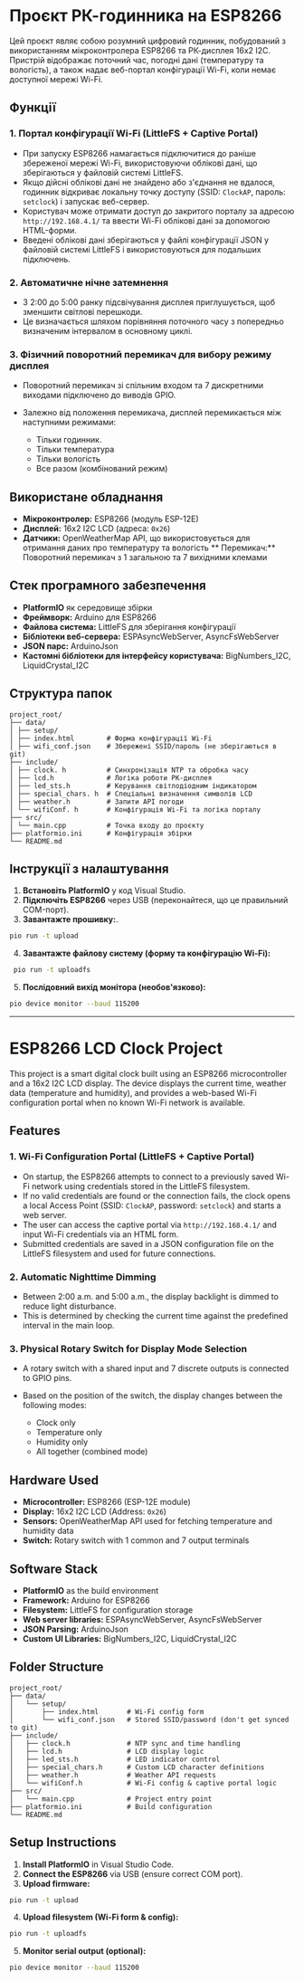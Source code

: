 # Проєкт РК-годинника на ESP8266

Цей проєкт являє собою розумний цифровий годинник, побудований з використанням мікроконтролера ESP8266 та РК-дисплея 16x2 I2C. Пристрій відображає поточний час, погодні дані (температуру та вологість), а також надає веб-портал конфігурації Wi-Fi, коли немає доступної мережі Wi-Fi.

## Функції

### 1. Портал конфігурації Wi-Fi (LittleFS + Captive Portal)

* При запуску ESP8266 намагається підключитися до раніше збереженої мережі Wi-Fi, використовуючи облікові дані, що зберігаються у файловій системі LittleFS.
* Якщо дійсні облікові дані не знайдено або з'єднання не вдалося, годинник відкриває локальну точку доступу (SSID: `ClockAP`, пароль: `setclock`) і запускає веб-сервер.
* Користувач може отримати доступ до закритого порталу за адресою `http://192.168.4.1/` та ввести Wi-Fi облікові дані за допомогою HTML-форми.
* Введені облікові дані зберігаються у файлі конфігурації JSON у файловій системі LittleFS і використовуються для подальших підключень.

### 2. Автоматичне нічне затемнення

* З 2:00 до 5:00 ранку підсвічування дисплея приглушується, щоб зменшити світлові перешкоди.
* Це визначається шляхом порівняння поточного часу з попередньо визначеним інтервалом в основному циклі.

### 3. Фізичний поворотний перемикач для вибору режиму дисплея

* Поворотний перемикач зі спільним входом та 7 дискретними виходами підключено до виводів GPIO.
* Залежно від положення перемикача, дисплей перемикається між наступними режимами:

  * Тільки годинник.
  * Тільки температура
  * Тільки вологість
  * Все разом (комбінований режим)

## Використане обладнання

* **Мікроконтролер:** ESP8266 (модуль ESP-12E)
* **Дисплей:** 16x2 I2C LCD (адреса: `0x26`)
* **Датчики:** OpenWeatherMap API, що використовується для отримання даних про температуру та вологість
** Перемикач:** Поворотний перемикач з 1 загальною та 7 вихідними клемами

## Стек програмного забезпечення

* **PlatformIO** як середовище збірки
* **Фреймворк:** Arduino для ESP8266
* **Файлова система:** LittleFS для зберігання конфігурації
* **Бібліотеки веб-сервера:**
ESPAsyncWebServer,
AsyncFsWebServer
* **JSON парс:** ArduinoJson
* **Кастомні бібліотеки для інтерфейсу користувача:** BigNumbers_I2C, LiquidCrystal_I2C

## Структура папок
```
project_root/
├── data/
│ ├── setup/
│ ├── index.html        # Форма конфігурації Wi-Fi
│ ├── wifi_conf.json    # Збережені SSID/пароль (не зберігаються в git)
├── include/
│ ├── clock. h          # Синхронізація NTP та обробка часу
│ ├── lcd.h             # Логіка роботи РК-дисплея
│ ├── led_sts.h         # Керування світлодіодним індикатором
│ ├── special_chars. h  # Спеціальні визначення символів LCD
│ ├── weather.h         # Запити API погоди
│ └── wifiConf. h       # Конфігурація Wi-Fi та логіка порталу
├── src/
│ └── main.cpp          # Точка входу до проєкту
├── platformio.ini      # Конфігурація збірки
└── README.md
```

## Інструкції з налаштування

1. **Встановіть PlatformIO** у код Visual Studio.
2. **Підключіть ESP8266** через USB (переконайтеся, що це правильний COM-порт).
3. **Завантажте прошивку:**.
 ```sh
 pio run -t upload
 ```
4. **Завантажте файлову систему (форму та конфігурацію Wi-Fi):**
```sh
 pio run -t uploadfs
 ```
5. **Послідовний вихід монітора (необов'язково):**
```sh
pio device monitor --baud 115200
```

----------------------------------------------------------

# ESP8266 LCD Clock Project

This project is a smart digital clock built using an ESP8266 microcontroller and a 16x2 I2C LCD display. The device displays the current time, weather data (temperature and humidity), and provides a web-based Wi-Fi configuration portal when no known Wi-Fi network is available.

## Features

### 1. Wi-Fi Configuration Portal (LittleFS + Captive Portal)

* On startup, the ESP8266 attempts to connect to a previously saved Wi-Fi network using credentials stored in the LittleFS filesystem.
* If no valid credentials are found or the connection fails, the clock opens a local Access Point (SSID: `ClockAP`, password: `setclock`) and starts a web server.
* The user can access the captive portal via `http://192.168.4.1/` and input Wi-Fi credentials via an HTML form.
* Submitted credentials are saved in a JSON configuration file on the LittleFS filesystem and used for future connections.

### 2. Automatic Nighttime Dimming

* Between 2:00 a.m. and 5:00 a.m., the display backlight is dimmed to reduce light disturbance.
* This is determined by checking the current time against the predefined interval in the main loop.

### 3. Physical Rotary Switch for Display Mode Selection

* A rotary switch with a shared input and 7 discrete outputs is connected to GPIO pins.
* Based on the position of the switch, the display changes between the following modes:

  * Clock only
  * Temperature only
  * Humidity only
  * All together (combined mode)

## Hardware Used

* **Microcontroller:** ESP8266 (ESP-12E module)
* **Display:** 16x2 I2C LCD (Address: `0x26`)
* **Sensors:** OpenWeatherMap API used for fetching temperature and humidity data
* **Switch:** Rotary switch with 1 common and 7 output terminals

## Software Stack

* **PlatformIO** as the build environment
* **Framework:** Arduino for ESP8266
* **Filesystem:** LittleFS for configuration storage
* **Web server libraries:**
ESPAsyncWebServer,
AsyncFsWebServer
* **JSON Parsing:** ArduinoJson
* **Custom UI Libraries:** BigNumbers_I2C, LiquidCrystal_I2C

## Folder Structure
```
project_root/
├── data/
│   └── setup/
│       ├── index.html       # Wi-Fi config form
│       └── wifi_conf.json   # Stored SSID/password (don't get synced to git)
├── include/
│   ├── clock.h              # NTP sync and time handling
│   ├── lcd.h                # LCD display logic
│   ├── led_sts.h            # LED indicator control
│   ├── special_chars.h      # Custom LCD character definitions
│   ├── weather.h            # Weather API requests
│   └── wifiConf.h           # Wi-Fi config & captive portal logic
├── src/
│   └── main.cpp             # Project entry point
├── platformio.ini           # Build configuration
└── README.md
```

## Setup Instructions

1. **Install PlatformIO** in Visual Studio Code.
2. **Connect the ESP8266** via USB (ensure correct COM port).
3. **Upload firmware:**

```sh
pio run -t upload
```
4. **Upload filesystem (Wi-Fi form & config):**

```sh
pio run -t uploadfs
```
5. **Monitor serial output (optional):**
```sh
pio device monitor --baud 115200
```
